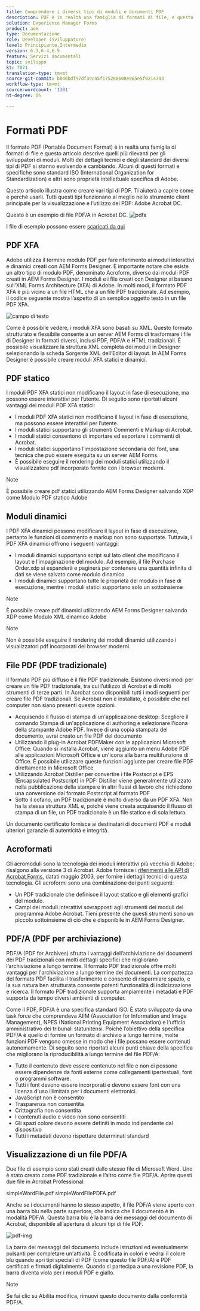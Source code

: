 ```yaml
---
title: Comprendere i diversi tipi di moduli e documenti PDF
description: PDF è in realtà una famiglia di formati di file, e questo articolo descrive i tipi di PDF importanti e rilevanti per gli sviluppatori di moduli.
solution: Experience Manager Forms
product: aem
type: Documentazione
role: Developer (Sviluppatore)
level: Principiante,Intermedio
version: 6.3,6.4,6.5
feature: Servizi documentali
topic: sviluppo
kt: 7071
translation-type: tm+mt
source-git-commit: b040bdf97df39c45f175288608e965e5f0214703
workflow-type: tm+mt
source-wordcount: '1301'
ht-degree: 0%

---
```



# Formati PDF

Il formato PDF (Portable Document Format) è in realtà una famiglia di formati di file e questo articolo descrive quelli più rilevanti per gli sviluppatori di moduli. Molti dei dettagli tecnici e degli standard dei diversi tipi di PDF si stanno evolvendo e cambiando. Alcuni di questi formati e specifiche sono standard ISO (International Organization for Standardization) e altri sono proprietà intellettuale specifica di Adobe.

Questo articolo illustra come creare vari tipi di PDF. Ti aiuterà a capire come e perché usarli. Tutti questi tipi funzionano al meglio nello strumento client principale per la visualizzazione e l’utilizzo dei PDF: Adobe Acrobat DC.

Questo è un esempio di file PDF/A in Acrobat DC.
![pdfa](assets/pdfa-file-in-acrobat.png)

I file di esempio possono essere [scaricati da qui](assets/pdf-file-types.zip)

## PDF XFA

Adobe utilizza il termine modulo PDF per fare riferimento ai moduli interattivi e dinamici creati con AEM Forms Designer. È importante notare che esiste un altro tipo di modulo PDF, denominato Acroform, diverso dai moduli PDF creati in AEM Forms Designer. I moduli e i file creati con Designer si basano sull’XML Forms Architecture (XFA) di Adobe. In molti modi, il formato PDF XFA è più vicino a un file HTML che a un file PDF tradizionale. Ad esempio, il codice seguente mostra l’aspetto di un semplice oggetto testo in un file PDF XFA.

![campo di testo](assets/text-field.JPG)

Come è possibile vedere, i moduli XFA sono basati su XML. Questo formato strutturato e flessibile consente a un server AEM Forms di trasformare i file di Designer in formati diversi, inclusi PDF, PDF/A e HTML tradizionali. È possibile visualizzare la struttura XML completa dei moduli in Designer selezionando la scheda Sorgente XML dell’Editor di layout. In AEM Forms Designer è possibile creare moduli XFA statici e dinamici.

## PDF statico

I moduli PDF XFA statici non modificano il layout in fase di esecuzione, ma possono essere interattivi per l’utente. Di seguito sono riportati alcuni vantaggi dei moduli PDF XFA statici:

* I moduli PDF XFA statici non modificano il layout in fase di esecuzione, ma possono essere interattivi per l’utente.
* I moduli statici supportano gli strumenti Commenti e Markup di Acrobat.
* I moduli statici consentono di importare ed esportare i commenti di Acrobat.
* I moduli statici supportano l’impostazione secondaria dei font, una tecnica che può essere eseguita su un server AEM Forms.
* È possibile eseguire il rendering dei moduli statici utilizzando il visualizzatore pdf incorporato fornito con i browser moderni.

>[!NOTE]
> È possibile creare pdf statici utilizzando AEM Forms Designer salvando XDP come Modulo PDF statico Adobe

## Moduli dinamici

I PDF XFA dinamici possono modificare il layout in fase di esecuzione, pertanto le funzioni di commento e markup non sono supportate. Tuttavia, i PDF XFA dinamici offrono i seguenti vantaggi:

* I moduli dinamici supportano script sul lato client che modificano il layout e l’impaginazione del modulo. Ad esempio, il file Purchase Order.xdp si espanderà e paginerà per contenere una quantità infinita di dati se viene salvato come modulo dinamico
* I moduli dinamici supportano tutte le proprietà del modulo in fase di esecuzione, mentre i moduli statici supportano solo un sottoinsieme


>[!NOTE]
> È possibile creare pdf dinamici utilizzando AEM Forms Designer salvando XDP come Modulo XML dinamico Adobe

>[!NOTE]
> Non è possibile eseguire il rendering dei moduli dinamici utilizzando i visualizzatori pdf incorporati dei browser moderni.


## File PDF (PDF tradizionale)

Il formato PDF più diffuso è il file PDF tradizionale. Esistono diversi modi per creare un file PDF tradizionale, tra cui l’utilizzo di Acrobat e di molti strumenti di terze parti. In Acrobat sono disponibili tutti i modi seguenti per creare file PDF tradizionali. Se Acrobat non è installato, è possibile che nel computer non siano presenti queste opzioni.

* Acquisendo il flusso di stampa di un&#39;applicazione desktop: Scegliere il comando Stampa di un&#39;applicazione di authoring e selezionare l&#39;icona della stampante Adobe PDF. Invece di una copia stampata del documento, avrai creato un file PDF del documento
* Utilizzando il plug-in Acrobat PDFMaker con le applicazioni Microsoft Office: Quando si installa Acrobat, viene aggiunto un menu Adobe PDF alle applicazioni Microsoft Office e un&#39;icona alla barra multifunzione di Office. È possibile utilizzare queste funzioni aggiunte per creare file PDF direttamente in Microsoft Office
* Utilizzando Acrobat Distiller per convertire i file Postscript e EPS (Encapsulated Postscript) in PDF: Distiller viene generalmente utilizzato nella pubblicazione della stampa e in altri flussi di lavoro che richiedono una conversione dal formato Postscript al formato PDF
* Sotto il cofano, un PDF tradizionale è molto diverso da un PDF XFA. Non ha la stessa struttura XML e, poiché viene creata acquisendo il flusso di stampa di un file, un PDF tradizionale è un file statico e di sola lettura.

Un documento certificato fornisce ai destinatari di documenti PDF e moduli ulteriori garanzie di autenticità e integrità.

## Acroformati

Gli acromoduli sono la tecnologia dei moduli interattivi più vecchia di Adobe; risalgono alla versione 3 di Acrobat. Adobe fornisce i [riferimenti alle API di Acrobat Forms](assets/FormsAPIReference.pdf), datati maggio 2003, per fornire i dettagli tecnici di questa tecnologia. Gli acroformi sono una combinazione dei
punti seguenti:

* Un PDF tradizionale che definisce il layout statico e gli elementi grafici del modulo.
* Campi dei moduli interattivi sovrapposti agli strumenti dei moduli del programma Adobe Acrobat. Tieni presente che questi strumenti sono un piccolo sottoinsieme di ciò che è disponibile in AEM Forms Designer.

## PDF/A (PDF per archiviazione)

PDF/A (PDF for Archives) sfrutta i vantaggi dell’archiviazione dei documenti dei PDF tradizionali con molti dettagli specifici che migliorano l’archiviazione a lungo termine. Il formato PDF tradizionale offre molti vantaggi per l&#39;archiviazione a lungo termine dei documenti. La compattezza del formato PDF facilita il trasferimento e consente di risparmiare spazio, e la sua natura ben strutturata consente potenti funzionalità di indicizzazione e ricerca. Il formato PDF tradizionale supporta ampiamente i metadati e PDF supporta da tempo diversi ambienti di computer.

Come il PDF, PDF/A è una specifica standard ISO. È stato sviluppato da una task force che comprendeva AIIM (Association for Information and Image Management), NPES (National Printing Equipment Association) e l&#39;ufficio amministrativo dei tribunali statunitensi. Poiché l’obiettivo della specifica PDF/A è quello di fornire un formato di archivio a lungo termine, molte funzioni PDF vengono omesse in modo che i file possano essere contenuti autonomamente. Di seguito sono riportati alcuni punti chiave della specifica che migliorano la riproducibilità a lungo termine del file PDF/A:

* Tutto il contenuto deve essere contenuto nel file e non ci possono essere dipendenze da fonti esterne come collegamenti ipertestuali, font o programmi software.
* Tutti i font devono essere incorporati e devono essere font con una licenza d&#39;uso illimitata per i documenti elettronici.
* JavaScript non è consentito
* Trasparenza non consentita
* Crittografia non consentita
* I contenuti audio e video non sono consentiti
* Gli spazi colore devono essere definiti in modo indipendente dal dispositivo
* Tutti i metadati devono rispettare determinati standard

## Visualizzazione di un file PDF/A

Due file di esempio sono stati creati dallo stesso file di Microsoft Word. Uno è stato creato come PDF tradizionale e l’altro come file PDF/A. Aprire questi due file in Acrobat Professional:

simpleWordFile.pdf
simpleWordFilePDFA.pdf

Anche se i documenti hanno lo stesso aspetto, il file PDF/A viene aperto con una barra blu nella parte superiore, che indica che il documento è in modalità PDF/A. Questa barra blu è la barra dei messaggi del documento di Acrobat, disponibile all’apertura di alcuni tipi di file PDF.

![pdf-img](assets/pdfa-message.png)

La barra dei messaggi del documento include istruzioni ed eventualmente pulsanti per completare un&#39;attività. È codificata in colori e vedrai il colore blu quando apri tipi speciali di PDF (come questo file PDF/A) e PDF certificati e firmati digitalmente. Quando si partecipa a una revisione PDF, la barra diventa viola per i moduli PDF e giallo.

>[!NOTE]
> Se fai clic su Abilita modifica, rimuovi questo documento dalla conformità PDF/A.




